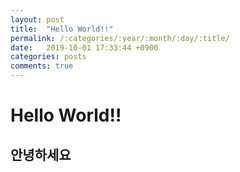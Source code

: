```yaml
---
layout: post
title:  "Hello World!!"
permalink: /:categories/:year/:month/:day/:title/
date:   2019-10-01 17:33:44 +0900
categories: posts
comments: true
---
```


# Hello World!!

## 안녕하세요